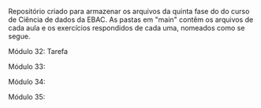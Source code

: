 Repositório criado para armazenar os arquivos da quinta fase do do curso de Ciência de dados da EBAC. As pastas em "main" contêm os arquivos de cada aula e os exercícios respondidos de cada uma, nomeados como se segue.

Módulo 32: Tarefa

Módulo 33:

Módulo 34:

Módulo 35:
